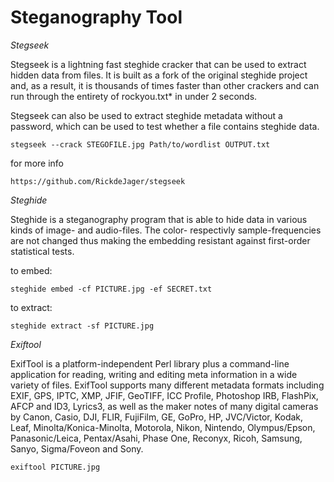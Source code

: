 # Steganography Tool

*Stegseek*

Stegseek is a lightning fast steghide cracker that can be used to extract hidden data from files. It is built as a fork of the original steghide project and, as a result, it is thousands of times faster than other crackers and can run through the entirety of rockyou.txt* in under 2 seconds.

Stegseek can also be used to extract steghide metadata without a password, which can be used to test whether a file contains steghide data.

```
stegseek --crack STEGOFILE.jpg Path/to/wordlist OUTPUT.txt
```
for more info
```
https://github.com/RickdeJager/stegseek
```


*Steghide*

Steghide is a steganography program that is able to hide data in various kinds of image- and audio-files. The color- respectivly sample-frequencies are not changed thus making the embedding resistant against first-order statistical tests. 

to embed:
```
steghide embed -cf PICTURE.jpg -ef SECRET.txt
```

to extract:
```
steghide extract -sf PICTURE.jpg
```


*Exiftool*

ExifTool is a platform-independent Perl library plus a command-line application for reading, writing and editing meta information in a wide variety of files. ExifTool supports many different metadata formats including EXIF, GPS, IPTC, XMP, JFIF, GeoTIFF, ICC Profile, Photoshop IRB, FlashPix, AFCP and ID3, Lyrics3, as well as the maker notes of many digital cameras by Canon, Casio, DJI, FLIR, FujiFilm, GE, GoPro, HP, JVC/Victor, Kodak, Leaf, Minolta/Konica-Minolta, Motorola, Nikon, Nintendo, Olympus/Epson, Panasonic/Leica, Pentax/Asahi, Phase One, Reconyx, Ricoh, Samsung, Sanyo, Sigma/Foveon and Sony.

```
exiftool PICTURE.jpg
```